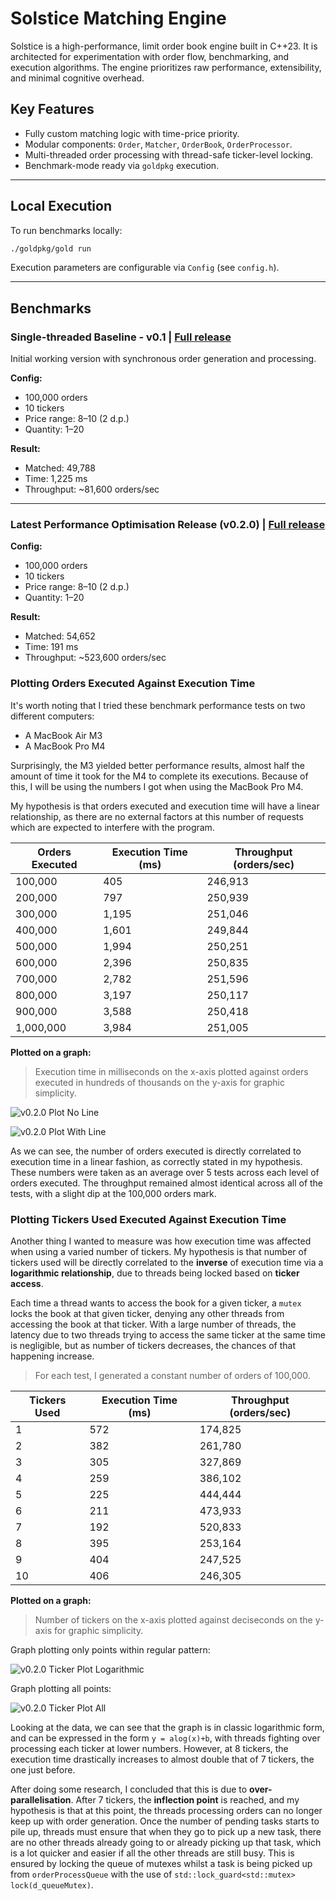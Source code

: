 # Solstice Matching Engine

Solstice is a high-performance, limit order book engine built in C++23. It is architected for experimentation with order flow, benchmarking, and execution algorithms. The engine prioritizes raw performance, extensibility, and minimal cognitive overhead.

## Key Features

- Fully custom matching logic with time-price priority.
- Modular components: `Order`, `Matcher`, `OrderBook`, `OrderProcessor`.
- Multi-threaded order processing with thread-safe ticker-level locking.
- Benchmark-mode ready via `goldpkg` execution.

---

## Local Execution

To run benchmarks locally:

```bash
./goldpkg/gold run
```

Execution parameters are configurable via `Config` (see `config.h`).

---

## Benchmarks

### Single-threaded Baseline - v0.1 | [Full release](https://github.com/JamieWells1/Solstice-Limit-Order-Book/releases/tag/v0.1)

Initial working version with synchronous order generation and processing.

**Config:**

- 100,000 orders
- 10 tickers
- Price range: $8–$10 (2 d.p.)
- Quantity: 1–20

**Result:**

- Matched: 49,788
- Time: 1,225 ms
- Throughput: ~81,600 orders/sec

---

### Latest Performance Optimisation Release (v0.2.0) | [Full release](https://github.com/JamieWells1/Solstice-Limit-Order-Book/releases/tag/v0.2.0)

**Config:**

- 100,000 orders
- 10 tickers
- Price range: $8–$10 (2 d.p.)
- Quantity: 1–20

**Result:**

- Matched: 54,652
- Time: 191 ms
- Throughput: ~523,600 orders/sec

### Plotting Orders Executed Against Execution Time

It's worth noting that I tried these benchmark performance tests on two different computers:

- A MacBook Air M3
- A MacBook Pro M4

Surprisingly, the M3 yielded better performance results, almost half the amount of time it took for the M4 to complete its executions. Because of this, I will be using the numbers I got when using the MacBook Pro M4.

My hypothesis is that orders executed and execution time will have a linear relationship, as there are no external factors at this number of requests which are expected to interfere with the program.

| Orders Executed | Execution Time (ms) | Throughput (orders/sec) |
| --------------- | ------------------- | ----------------------- |
| 100,000         | 405                 | 246,913                 |
| 200,000         | 797                 | 250,939                 |
| 300,000         | 1,195               | 251,046                 |
| 400,000         | 1,601               | 249,844                 |
| 500,000         | 1,994               | 250,251                 |
| 600,000         | 2,396               | 250,835                 |
| 700,000         | 2,782               | 251,596                 |
| 800,000         | 3,197               | 250,117                 |
| 900,000         | 3,588               | 250,418                 |
| 1,000,000       | 3,984               | 251,005                 |

**Plotted on a graph:**

> Execution time in milliseconds on the x-axis plotted against orders executed in hundreds of thousands on the y-axis for graphic simplicity.

![v0.2.0 Plot No Line](/assets/v0.2.0_plot_no_line.png)

![v0.2.0 Plot With Line](/assets/v0.2.0_plot_line.png)

As we can see, the number of orders executed is directly correlated to execution time in a linear fashion, as correctly stated in my hypothesis. These numbers were taken as an average over 5 tests across each level of orders executed. The throughput remained almost identical across all of the tests, with a slight dip at the 100,000 orders mark.

### Plotting Tickers Used Executed Against Execution Time

Another thing I wanted to measure was how execution time was affected when using a varied number of tickers. My hypothesis is that number of tickers used will be directly correlated to the **inverse** of execution time via a **logarithmic relationship**, due to threads being locked based on **ticker access**.

Each time a thread wants to access the book for a given ticker, a `mutex` locks the book at that given ticker, denying any other threads from accessing the book at that ticker. With a large number of threads, the latency due to two threads trying to access the same ticker at the same time is negligible, but as number of tickers decreases, the chances of that happening increase.

> For each test, I generated a constant number of orders of 100,000.

| Tickers Used    | Execution Time (ms) | Throughput (orders/sec) |
| --------------- | ------------------- | ----------------------- |
| 1               | 572                 | 174,825                 |
| 2               | 382                 | 261,780                 |
| 3               | 305                 | 327,869                 |
| 4               | 259                 | 386,102                 |
| 5               | 225                 | 444,444                 |
| 6               | 211                 | 473,933                 |
| 7               | 192                 | 520,833                 |
| 8               | 395                 | 253,164                 |
| 9               | 404                 | 247,525                 |
| 10              | 406                 | 246,305                 |

**Plotted on a graph:**

> Number of tickers on the x-axis plotted against deciseconds on the y-axis for graphic simplicity.

Graph plotting only points within regular pattern:

![v0.2.0 Ticker Plot Logarithmic](/assets/v0.2.0_ticker_plot_logarithmic.png)

Graph plotting all points:

![v0.2.0 Ticker Plot All](/assets/v0.2.0_ticker_plot_all.png)

Looking at the data, we can see that the graph is in classic logarithmic form, and can be expressed in the form `y = alog(x)+b`, with threads fighting over processing each ticker at lower numbers. However, at 8 tickers, the execution time drastically increases to almost double that of 7 tickers, the one just before.

After doing some research, I concluded that this is due to **over-parallelisation**. After 7 tickers, the **inflection point** is reached, and my hypothesis is that at this point, the threads processing orders can no longer keep up with order generation. Once the number of pending tasks starts to pile up, threads must ensure that when they go to pick up a new task, there are no other threads already going to or already picking up that task, which is a lot quicker and easier if all the other threads are still busy. This is ensured by locking the queue of mutexes whilst a task is being picked up from `orderProcessQueue` with the use of `std::lock_guard<std::mutex> lock(d_queueMutex)`.
